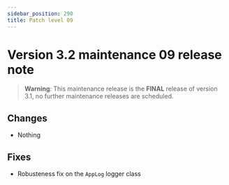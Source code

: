 ```yaml
---
sidebar_position: 290
title: Patch level 09
---
```


Version 3.2 maintenance 09 release note
=======================================

> **Warning**: This maintenance release is the **FINAL** release of version 3.1,
> no further maintenance releases are scheduled.

Changes
-------

- Nothing

Fixes
-----

- Robusteness fix on the `AppLog` logger class